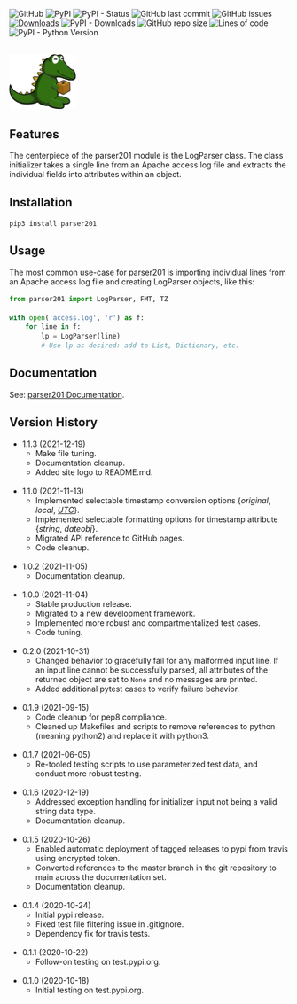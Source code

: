 ![GitHub](https://img.shields.io/github/license/geozeke/parser201)
![PyPI](https://img.shields.io/pypi/v/parser201)
![PyPI - Status](https://img.shields.io/pypi/status/parser201)
![GitHub last commit](https://img.shields.io/github/last-commit/geozeke/parser201)
![GitHub issues](https://img.shields.io/github/issues/geozeke/parser201)
[![Downloads](https://pepy.tech/badge/parser201)](https://pepy.tech/project/parser201)
![PyPI - Downloads](https://img.shields.io/pypi/dm/parser201)
![GitHub repo size](https://img.shields.io/github/repo-size/geozeke/parser201)
![Lines of code](https://img.shields.io/tokei/lines/github/geozeke/parser201)
![PyPI - Python Version](https://img.shields.io/pypi/pyversions/parser201)

<br>

<img src="https://github.com/geozeke/parser201/blob/main/docs/logo.png?raw=True" width="120"/>

## Features

The centerpiece of the parser201 module is the LogParser class. The class initializer takes a single line from an Apache access log file and extracts the individual fields into attributes within an object.

## Installation

```shell
pip3 install parser201
```

## Usage

The most common use-case for parser201 is importing individual lines from an Apache access log file and creating LogParser objects, like this:

```python
from parser201 import LogParser, FMT, TZ

with open('access.log', 'r') as f:
    for line in f:
        lp = LogParser(line)
        # Use lp as desired: add to List, Dictionary, etc.
```

## Documentation

See: [parser201 Documentation](https://geozeke.github.io/parser201).

## Version History

* 1.1.3 (2021-12-19)
	* Make file tuning.
	* Documentation cleanup.
	* Added site logo to README.md.<br><br>
* 1.1.0 (2021-11-13)
	* Implemented selectable timestamp conversion options {*original*, *local*, [*UTC*](https://en.wikipedia.org/wiki/Coordinated_Universal_Time)}.
	* Implemented selectable formatting options for timestamp attribute {*string*, *dateobj*}.
	* Migrated API reference to GitHub pages.
	* Code cleanup.<br><br>
* 1.0.2 (2021-11-05)
	* Documentation cleanup.<br><br>
* 1.0.0 (2021-11-04)
	* Stable production release.
	* Migrated to a new development framework.
	* Implemented more robust and compartmentalized test cases.
	* Code tuning.<br><br>
* 0.2.0 (2021-10-31)
	* Changed behavior to gracefully fail for any malformed input line. If an input line cannot be successfully parsed, all attributes of the returned object are set to `None` and no messages are printed.
	* Added additional pytest cases to verify failure behavior.<br><br>
* 0.1.9 (2021-09-15)
	* Code cleanup for pep8 compliance.
	* Cleaned up Makefiles and scripts to remove references to python (meaning python2) and replace it with python3.<br><br>
* 0.1.7 (2021-06-05)
	* Re-tooled testing scripts to use parameterized test data, and conduct more robust testing.<br><br>
* 0.1.6 (2020-12-19)
	* Addressed exception handling for initializer input not being a valid string data type.
	* Documentation cleanup.<br><br>
* 0.1.5 (2020-10-26)
	* Enabled automatic deployment of tagged releases to pypi from travis using encrypted token.
	* Converted references to the master branch in the git repository to main across the documentation set.
	* Documentation cleanup.<br><br>
* 0.1.4 (2020-10-24)
	* Initial pypi release.
	* Fixed test file filtering issue in .gitignore.
	* Dependency fix for travis tests.<br><br>
* 0.1.1 (2020-10-22)
	* Follow-on testing on test.pypi.org.<br><br>
* 0.1.0 (2020-10-18)
	* Initial testing on test.pypi.org.